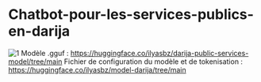 # Chatbot-pour-les-services-publics-en-darija
![1](https://github.com/user-attachments/assets/ed923ebd-2136-4ab6-b1d8-d64beb106491)
Modèle .gguf : https://huggingface.co/ilyasbz/darija-public-services-model/tree/main
Fichier de configuration du modèle et de tokenisation : https://huggingface.co/ilyasbz/model-darija/tree/main
